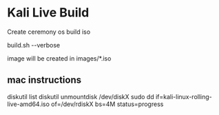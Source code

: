 # Kali Live Build

Create ceremony os build iso



build.sh --verbose

image will be created in images/*.iso

## mac instructions
diskutil list
diskutil unmountdisk /dev/diskX
sudo dd if=kali-linux-rolling-live-amd64.iso of=/dev/rdiskX bs=4M status=progress
